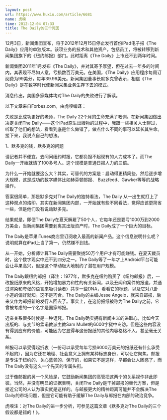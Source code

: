 ```yaml
---
layout: post
url: https://www.huxiu.com/article/6681
name: 虎嗅
time: 2012-12-04 07:33
title: The Daily的三个死因
---
```

12月3日，新闻集团宣布，将于2012年12月15日停止发行首份iPad电子报《The Daily》应用的单独版本。该项业务的技术和其他资产，包括员工，将被转移到新闻集团旗下的《纽约邮报》部门。此时距离《The Daily》上市还不到两年时间。

新闻集团2011年1月发布《The Daily》，并对其寄予厚望，但在过去一年多的时间内，其表现不尽如人意，亏损数百万美元。在美国，《The Daily》应用程序每周订阅费为99美分，每年39.99美元。新闻集团董事长默多克曾表示，相信《The Daily》是在数字时代使新闻采集业务生存下去的模式。

消息传出，美国多家媒体均对The Daily的失败进行了解读。

以下文章来自Forbes.com，由虎嗅编译：

失败是比成功更好的老师，The Daily 22个月的生命充满了教训。在新闻集团做出决定关闭The Daily——这个iPad原生出版物的过程中，我跟一些相关人士聊过，听取了他们的想法，看看到底是什么做错了，做点什么不同的事可以延长其生命。接下来，我说点自己的想法。

1、默多克的钱，默多克的问题

请记者并不便宜，去问问纽约时报，它都负担不起现有的人力成本了。而The Daily一开始就请了100多号人。这个规模是普通日报人力的三倍。

为什么一开始就要这么大？其实，可替代的方案是：启动得更精简些，然后逐步增大规模，这是成功的数字媒体比如赫芬顿邮报、 Buzzfeed、Gawker等等的战略操作。

答案很简单，那是默多克对The Daily的独特看法，The Daily 从一出生就打上了这种观点的烙印。其实在新闻集团内部，一开始就有些不同看法，觉得应该更简省一些，但是他们没有说动默多克。

结果就是，即便The Daily在夏天解雇了50个人，它每年还是要亏1000万到2000万美金，当新闻集团需要剥离其出版资产时，The Daily成了一个巨大的目标。

The Daily是苹果iTunes商店里订阅收入最高的新闻产品。这个信息说明什么呢？说明就算在iPad上当了第一，仍然赚不到钱。

从一开始，分析师计算The Daily需要聚拢50万个用户才有可能赚钱。在夏天裁员时，这个数字现实中还不到四分之一。The Daily等了一年才上Android平台可能会让苹果高兴，但是这个举动极大地制约了潜在用户规模。

The Daily跟纽约邮报（译注：1977年，默多克在纽约购买了《纽约邮报》后，一改报纸原来的风格，开始增加暴力和性的有关新闻，以及丑闻和案件的报道，并通过渲染和夸张的语言来吸引读者）共享一些DNA，看看它的标题、以及它对八卦小道的偏好就知。这不是巧合。The Daily的主编Jesse Angelo，就来自邮报，后来又作为邮报新的发行人回去了。事实上，在这份报纸被称为The Daily之前，它曾被考虑的一个名字是国家邮报。

近亲关系很多时候是一种诅咒。The Daily确实拥有新闻主义的进取心，比如今天出版的、与变节的孟诺教派主教Sam Mullet的6000字狱中专访。但是这些内容没有得到应有的价值，可能因为它显得与这份报纸的其他内容格格不入，甚至毫无关系。

邮报可以承受得起折衷（一份可以承受每年亏损6000万美元的报纸还有什么承受不起的），因为它还在地理、社会意义上拥有某种标志身份，可以让它聚焦。邮报是专注于纽约的、关心蓝领的、保守的，如果它不是这样，早都会让人困惑了，而The Daily没有这么一个先天的专属头衔。

过于像邮报的另一个风险是，它鼓励新闻集团的高管把这两个的关系视作非此即彼。当然，并没有明显的证据表明，关闭The Daily是干掉邮报的替代方案，但是接近公司的人认为事实就是这样的。与邮报更大的精神距离可能并不会解决The Daily的市场问题，但是它可能有助于缓解The Daily与邮报在内部的政治竞争。

虎嗅注：对The Daily的进一步分析，可参见这篇文章《默多克对The Daily的三个假设都是错的！》。

